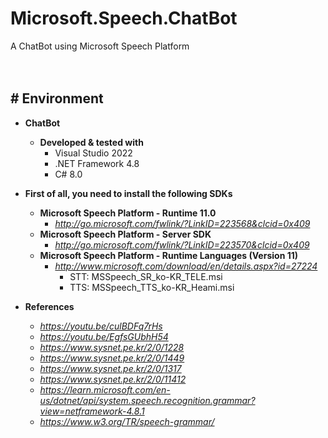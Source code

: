 # Microsoft.Speech.ChatBot

A ChatBot using Microsoft Speech Platform

　

## # Environment

- **ChatBot**
    - **Developed & tested with**
        - Visual Studio 2022
        - .NET Framework 4.8
        - C# 8.0

- **First of all, you need to install the following SDKs**
    - **Microsoft Speech Platform - Runtime 11.0**
        - *http://go.microsoft.com/fwlink/?LinkID=223568&clcid=0x409*
    - **Microsoft Speech Platform - Server SDK**
        - *http://go.microsoft.com/fwlink/?LinkID=223570&clcid=0x409*
    - **Microsoft Speech Platform - Runtime Languages (Version 11)**
        - *http://www.microsoft.com/download/en/details.aspx?id=27224*
            - STT: MSSpeech_SR_ko-KR_TELE.msi
            - TTS: MSSpeech_TTS_ko-KR_Heami.msi

- **References**
    - *https://youtu.be/culBDFq7rHs*
    - *https://youtu.be/EgfsGUbhH54*
    - *https://www.sysnet.pe.kr/2/0/1228*
    - *https://www.sysnet.pe.kr/2/0/1449*
    - *https://www.sysnet.pe.kr/2/0/1317*
    - *https://www.sysnet.pe.kr/2/0/11412*
    - *https://learn.microsoft.com/en-us/dotnet/api/system.speech.recognition.grammar?view=netframework-4.8.1*
    - *https://www.w3.org/TR/speech-grammar/*
    